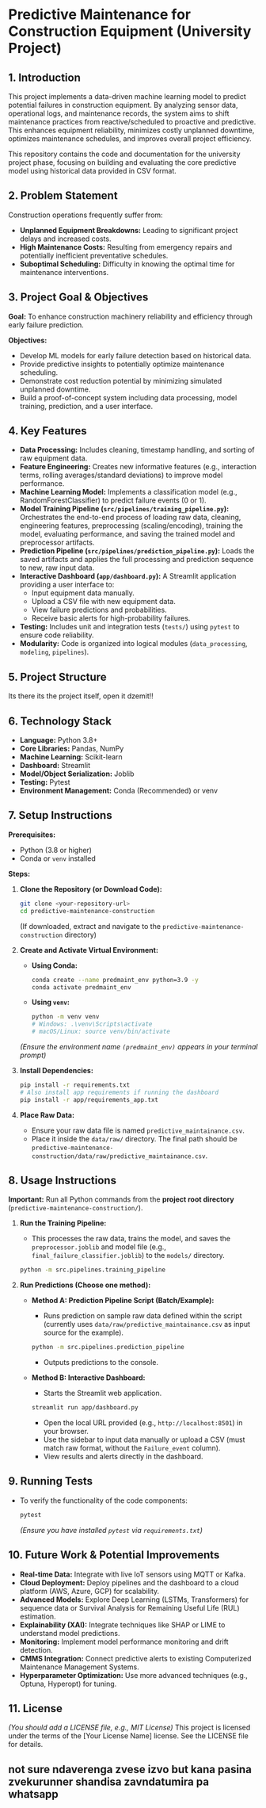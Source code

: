 # Predictive Maintenance for Construction Equipment (University Project)

## 1. Introduction

This project implements a data-driven machine learning model to predict potential failures in construction equipment. By analyzing sensor data, operational logs, and maintenance records, the system aims to shift maintenance practices from reactive/scheduled to proactive and predictive. This enhances equipment reliability, minimizes costly unplanned downtime, optimizes maintenance schedules, and improves overall project efficiency.

This repository contains the code and documentation for the university project phase, focusing on building and evaluating the core predictive model using historical data provided in CSV format.

## 2. Problem Statement

Construction operations frequently suffer from:
*   **Unplanned Equipment Breakdowns:** Leading to significant project delays and increased costs.
*   **High Maintenance Costs:** Resulting from emergency repairs and potentially inefficient preventative schedules.
*   **Suboptimal Scheduling:** Difficulty in knowing the optimal time for maintenance interventions.

## 3. Project Goal & Objectives

**Goal:** To enhance construction machinery reliability and efficiency through early failure prediction.

**Objectives:**
*   Develop ML models for early failure detection based on historical data.
*   Provide predictive insights to potentially optimize maintenance scheduling.
*   Demonstrate cost reduction potential by minimizing simulated unplanned downtime.
*   Build a proof-of-concept system including data processing, model training, prediction, and a user interface.

## 4. Key Features

*   **Data Processing:** Includes cleaning, timestamp handling, and sorting of raw equipment data.
*   **Feature Engineering:** Creates new informative features (e.g., interaction terms, rolling averages/standard deviations) to improve model performance.
*   **Machine Learning Model:** Implements a classification model (e.g., RandomForestClassifier) to predict failure events (0 or 1).
*   **Model Training Pipeline (`src/pipelines/training_pipeline.py`):** Orchestrates the end-to-end process of loading raw data, cleaning, engineering features, preprocessing (scaling/encoding), training the model, evaluating performance, and saving the trained model and preprocessor artifacts.
*   **Prediction Pipeline (`src/pipelines/prediction_pipeline.py`):** Loads the saved artifacts and applies the full processing and prediction sequence to new, raw input data.
*   **Interactive Dashboard (`app/dashboard.py`):** A Streamlit application providing a user interface to:
    *   Input equipment data manually.
    *   Upload a CSV file with new equipment data.
    *   View failure predictions and probabilities.
    *   Receive basic alerts for high-probability failures.
*   **Testing:** Includes unit and integration tests (`tests/`) using `pytest` to ensure code reliability.
*   **Modularity:** Code is organized into logical modules (`data_processing`, `modeling`, `pipelines`).

## 5. Project Structure

Its there its the project itself, open it dzemit!!


## 6. Technology Stack

*   **Language:** Python 3.8+
*   **Core Libraries:** Pandas, NumPy
*   **Machine Learning:** Scikit-learn
*   **Dashboard:** Streamlit
*   **Model/Object Serialization:** Joblib
*   **Testing:** Pytest
*   **Environment Management:** Conda (Recommended) or venv

## 7. Setup Instructions

**Prerequisites:**
*   Python (3.8 or higher)
*   Conda or `venv` installed

**Steps:**

1.  **Clone the Repository (or Download Code):**
    ```bash
    git clone <your-repository-url>
    cd predictive-maintenance-construction
    ```
    (If downloaded, extract and navigate to the `predictive-maintenance-construction` directory)

2.  **Create and Activate Virtual Environment:**
    *   **Using Conda:**
        ```bash
        conda create --name predmaint_env python=3.9 -y
        conda activate predmaint_env
        ```
    *   **Using `venv`:**
        ```bash
        python -m venv venv
        # Windows: .\venv\Scripts\activate
        # macOS/Linux: source venv/bin/activate
        ```
    *(Ensure the environment name `(predmaint_env)` appears in your terminal prompt)*

3.  **Install Dependencies:**
    ```bash
    pip install -r requirements.txt
    # Also install app requirements if running the dashboard
    pip install -r app/requirements_app.txt
    ```

4.  **Place Raw Data:**
    *   Ensure your raw data file is named `predictive_maintainance.csv`.
    *   Place it inside the `data/raw/` directory. The final path should be `predictive-maintenance-construction/data/raw/predictive_maintainance.csv`.

## 8. Usage Instructions

**Important:** Run all Python commands from the **project root directory** (`predictive-maintenance-construction/`).

1.  **Run the Training Pipeline:**
    *   This processes the raw data, trains the model, and saves the `preprocessor.joblib` and model file (e.g., `final_failure_classifier.joblib`) to the `models/` directory.
    ```bash
    python -m src.pipelines.training_pipeline
    ```

2.  **Run Predictions (Choose one method):**

    *   **Method A: Prediction Pipeline Script (Batch/Example):**
        *   Runs prediction on sample raw data defined within the script (currently uses `data/raw/predictive_maintainance.csv` as input source for the example).
        ```bash
        python -m src.pipelines.prediction_pipeline
        ```
        *   Outputs predictions to the console.

    *   **Method B: Interactive Dashboard:**
        *   Starts the Streamlit web application.
        ```bash
        streamlit run app/dashboard.py
        ```
        *   Open the local URL provided (e.g., `http://localhost:8501`) in your browser.
        *   Use the sidebar to input data manually or upload a CSV (must match raw format, without the `Failure_event` column).
        *   View results and alerts directly in the dashboard.

## 9. Running Tests

*   To verify the functionality of the code components:
    ```bash
    pytest
    ```
    *(Ensure you have installed `pytest` via `requirements.txt`)*

## 10. Future Work & Potential Improvements

*   **Real-time Data:** Integrate with live IoT sensors using MQTT or Kafka.
*   **Cloud Deployment:** Deploy pipelines and the dashboard to a cloud platform (AWS, Azure, GCP) for scalability.
*   **Advanced Models:** Explore Deep Learning (LSTMs, Transformers) for sequence data or Survival Analysis for Remaining Useful Life (RUL) estimation.
*   **Explainability (XAI):** Integrate techniques like SHAP or LIME to understand model predictions.
*   **Monitoring:** Implement model performance monitoring and drift detection.
*   **CMMS Integration:** Connect predictive alerts to existing Computerized Maintenance Management Systems.
*   **Hyperparameter Optimization:** Use more advanced techniques (e.g., Optuna, Hyperopt) for tuning.

## 11. License

*(You should add a LICENSE file, e.g., MIT License)*
This project is licensed under the terms of the [Your License Name] license. See the LICENSE file for details.

## not sure ndaverenga zvese izvo but kana pasina zvekurunner shandisa zavndatumira pa whatsapp